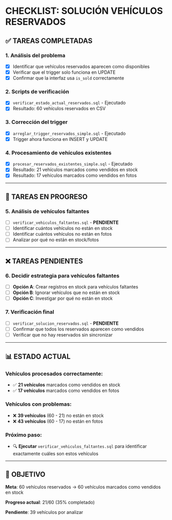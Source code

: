 # CHECKLIST: SOLUCIÓN VEHÍCULOS RESERVADOS

## ✅ TAREAS COMPLETADAS

### 1. Análisis del problema
- [x] Identificar que vehículos reservados aparecen como disponibles
- [x] Verificar que el trigger solo funciona en UPDATE
- [x] Confirmar que la interfaz usa `is_sold` correctamente

### 2. Scripts de verificación
- [x] `verificar_estado_actual_reservados.sql` - Ejecutado
- [x] Resultado: 60 vehículos reservados en CSV

### 3. Corrección del trigger
- [x] `arreglar_trigger_reservados_simple.sql` - Ejecutado
- [x] Trigger ahora funciona en INSERT y UPDATE

### 4. Procesamiento de vehículos existentes
- [x] `procesar_reservados_existentes_simple.sql` - Ejecutado
- [x] Resultado: 21 vehículos marcados como vendidos en stock
- [x] Resultado: 17 vehículos marcados como vendidos en fotos

---

## 🔄 TAREAS EN PROGRESO

### 5. Análisis de vehículos faltantes
- [ ] `verificar_vehiculos_faltantes.sql` - **PENDIENTE**
- [ ] Identificar cuántos vehículos no están en stock
- [ ] Identificar cuántos vehículos no están en fotos
- [ ] Analizar por qué no están en stock/fotos

---

## ❌ TAREAS PENDIENTES

### 6. Decidir estrategia para vehículos faltantes
- [ ] **Opción A**: Crear registros en stock para vehículos faltantes
- [ ] **Opción B**: Ignorar vehículos que no están en stock
- [ ] **Opción C**: Investigar por qué no están en stock

### 7. Verificación final
- [ ] `verificar_solucion_reservados.sql` - **PENDIENTE**
- [ ] Confirmar que todos los reservados aparecen como vendidos
- [ ] Verificar que no hay reservados sin sincronizar

---

## 📊 ESTADO ACTUAL

### Vehículos procesados correctamente:
- ✅ **21 vehículos** marcados como vendidos en stock
- ✅ **17 vehículos** marcados como vendidos en fotos

### Vehículos con problemas:
- ❌ **39 vehículos** (60 - 21) no están en stock
- ❌ **43 vehículos** (60 - 17) no están en fotos

### Próximo paso:
- 🔍 **Ejecutar** `verificar_vehiculos_faltantes.sql` para identificar exactamente cuáles son estos vehículos

---

## 🎯 OBJETIVO

**Meta**: 60 vehículos reservados → 60 vehículos marcados como vendidos en stock

**Progreso actual**: 21/60 (35% completado)

**Pendiente**: 39 vehículos por analizar 